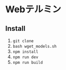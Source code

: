 # Webテルミン

## Install

1. `git clone`
2. `bash wget_models.sh`
3. `npm install`
4. `npm run dev`
5. `npm run build`
